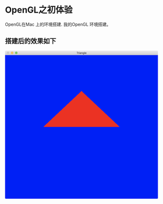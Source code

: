 # OpenGL之初体验

OpenGL在Mac 上的环境搭建.
我的OpenGL 环境搭建。

## 搭建后的效果如下

![效果图](https://github.com/HYAdonisCoding/Adonis_20190104_OpenGL_Environment/blob/master/效果图.png)
